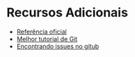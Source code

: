 Recursos Adicionais
===================

 - [Referência oficial](https://git-scm.com/docs)
 - [Melhor tutorial de Git](http://rypress.com/tutorials/git/index)
 - [Encontrando issues no gitub](http://www.jeancarlomachado.com.br/blog/findingissuesongithub.html)
